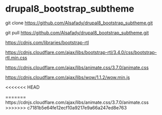 # drupal8_bootstrap_subtheme


git clone https://github.com/Alsafady/drupal8_bootstrap_subtheme.git

git pull https://github.com/Alsafady/drupal8_bootstrap_subtheme.git




https://cdnjs.com/libraries/bootstrap-rtl

https://cdnjs.cloudflare.com/ajax/libs/bootstrap-rtl/3.4.0/css/bootstrap-rtl.min.css

https://cdnjs.cloudflare.com/ajax/libs/animate.css/3.7.0/animate.css

https://cdnjs.cloudflare.com/ajax/libs/wow/1.1.2/wow.min.js

<<<<<<< HEAD
<section class="wow slideInLeft" data-wow-duration="2s" data-wow-delay="5s"></section>
<section class="wow slideInRight" data-wow-offset="10"  data-wow-iteration="10"></section>
=======
https://cdnjs.cloudflare.com/ajax/libs/animate.css/3.7.0/animate.css
>>>>>>> c7181b5e64fe12ecf10a9217e9a66a247ed8e763
